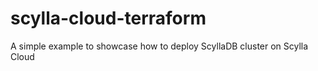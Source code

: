 # scylla-cloud-terraform
A simple example to showcase how to deploy ScyllaDB cluster on Scylla Cloud
